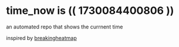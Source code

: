# time_now is (( 1730084400806 ))

an automated repo that shows the currnent time

inspired by [breakingheatmap](https://github.com/breakingheatmap/breakingheatmap)